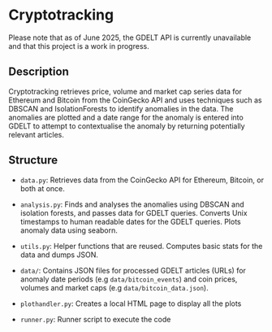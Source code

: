 # Cryptotracking

Please note that as of June 2025, the GDELT API is currently unavailable and that this project is a work in progress.

## Description

Cryptotracking retrieves price, volume and market cap series data for Ethereum and Bitcoin from the CoinGecko API and uses techniques such as DBSCAN and IsolationForests to identify anomalies in the data. The anomalies are plotted and a date range for the anomaly is entered into GDELT to attempt to contextualise the anomaly by returning potentially relevant articles.

## Structure

- `data.py`: Retrieves data from the CoinGecko API for Ethereum, Bitcoin, or both at once.
- `analysis.py`: Finds and analyses the anomalies using DBSCAN and isolation forests, and passes data for GDELT queries. Converts Unix timestamps to human readable dates for the GDELT queries. Plots anomaly data using seaborn.

- `utils.py`: Helper functions that are reused. Computes basic stats for the data and dumps JSON.

- `data/`: Contains JSON files for processed GDELT articles (URLs) for anomaly date periods (e.g `data/bitcoin_events`) and coin prices, volumes and market caps (e.g `data/bitcoin_data.json`).

- `plothandler.py`: Creates a local HTML page to display all the plots

- `runner.py`: Runner script to execute the code